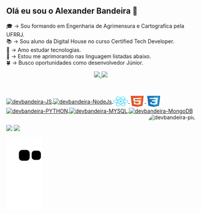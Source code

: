 ## Olá eu sou o Alexander Bandeira 👋

🎓 -> Sou formando em Engenharia de Agrimensura e Cartografica pela UFRRJ.<br>
📚 -> Sou aluno da Digital House no curso Certified Tech Developer.<br>
🚀 -> Amo estudar tecnologias.<br>
📝 -> Estou me aprimorando nas linguagem listadas abaixo.<br>
🍀 -> Busco oportunidades como desenvolvedor Júnior.<br>

<div align="center" style="display: inline_block">
  <a href="https://github.com/devbandeira">
  <img height="160em" src="https://github-readme-stats.vercel.app/api?username=devbandeira&show_icons=true&theme=dark&include_all_commits=true&count_private=true"/>
  <img height="160em" src="https://github-readme-stats.vercel.app/api/top-langs/?username=devbandeira&layout=compact&langs_count=7&theme=dark"/>
</div>
  
  ##
  
<div style="display: inline_block"><br>
  <img align="center" alt="devbandeira-JS" height="30" width="40" src="https://cdn.jsdelivr.net/gh/devicons/devicon/icons/javascript/javascript-original.svg" />
  <img align="center" alt="devbandeira-NodeJs" height="30" width="40" src="https://cdn.jsdelivr.net/gh/devicons/devicon/icons/nodejs/nodejs-original.svg" />
  <img align="center" alt="devbandeira-React" height="30" width="40" src="https://raw.githubusercontent.com/devicons/devicon/master/icons/react/react-original.svg">
  <img align="center" alt="devbandeira-HTML" height="30" width="40" src="https://raw.githubusercontent.com/devicons/devicon/master/icons/html5/html5-original.svg">
  <img align="center" alt="devbandeira-CSS" height="30" width="40" src="https://raw.githubusercontent.com/devicons/devicon/master/icons/css3/css3-original.svg">
  <img align="center" alt="devbandeira-PYTHON" height="30" width="40" src="https://cdn.jsdelivr.net/gh/devicons/devicon/icons/python/python-original.svg"/>
  <img align="center" alt="devbandeira-MYSQL" height="30" width="40" src="https://cdn.jsdelivr.net/gh/devicons/devicon/icons/mysql/mysql-original.svg"/>
  <img align="center" alt="devbandeira-MongoDB" height="30" width="40" src="https://cdn.jsdelivr.net/gh/devicons/devicon/icons/mongodb/mongodb-original-wordmark.svg"/> 
  <img align="right" alt="devbandeira-pic" height="200" style="border-radius:20px;"   src="https://user-images.githubusercontent.com/73051285/160459504-c4b93c9d-6ebd-4f80-a5b0-b09cae0dbba7.png">
</div>
 
  ##
 
<div> 
  <a href = "mailto:dev.bandeira@outlook.com"><img src="https://img.shields.io/badge/Microsoft_Outlook-0078D4?style=for-the-badge&logo=microsoft-outlook&logoColor=white"></a>
  <a href="https://www.linkedin.com/in/alexander-bandeira-5134811b7/" target="_blank"><img src="https://img.shields.io/badge/-LinkedIn-%230077B5?style=for-the-badge&logo=linkedin&logoColor=white" target="_blank"></a> 
  
  ![Snake animation](https://github.com/devbandeira/devbandeira/blob/output/github-contribution-grid-snake.svg)
 
</div>
